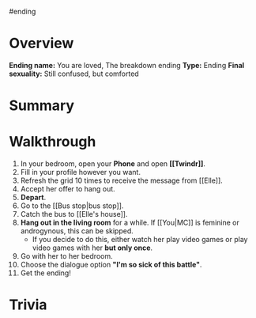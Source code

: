 #ending

# Overview
**Ending name:** You are loved, The breakdown ending
**Type:** Ending
**Final sexuality:** Still confused, but comforted



# Summary


# Walkthrough
1. In your bedroom, open your **Phone** and open **[[Twindr]]**.
2. Fill in your profile however you want.
3. Refresh the grid 10 times to receive the message from [[Elle]].
4. Accept her offer to hang out.
5. **Depart**.
6. Go to the [[Bus stop|bus stop]].
7. Catch the bus to [[Elle's house]].
8. **Hang out in the living room** for a while. If [[You|MC]] is feminine or androgynous, this can be skipped.
	- If you decide to do this, either watch her play video games or play video games with her **but only once**.
9. Go with her to her bedroom.
10. Choose the dialogue option **"I'm so sick of this battle"**.
11. Get the ending!

# Trivia